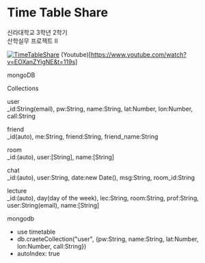 # Time Table Share  

신라대학교 3학년 2학기  
산학실무 프로젝트 II  

[![TimeTableShare](https://img.youtube.com/vi/EOXanZYigNE/0.jpg)](https://www.youtube.com/watch?v=EOXanZYigNE)
(Youtube)[https://www.youtube.com/watch?v=EOXanZYigNE&t=119s]  

mongoDB

Collections

user  
_id:String(email), pw:String, name:String, lat:Number, lon:Number, call:String

friend    
_id(auto), me:String, friend:String, friend_name:String

room  
_id:(auto), user:[String], name:[String]

chat  
_id:(auto), user:String, date:new Date(), msg:String, room_id:String

lecture   
_id:(auto), day(day of the week), lec:String, room:String, prof:String, user:String(email), name:[String]

mongodb
- use timetable
- db.craeteCollection("user", {pw:String, name:String, lat:Number, lon:Number, call:String})
- autoIndex: true
